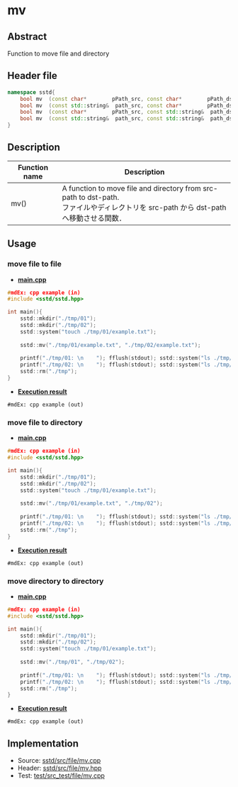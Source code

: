 # mv
## Abstract
Function to move file and directory

## Header file
```cpp
namespace sstd{
    bool mv  (const char*        pPath_src, const char*        pPath_dst);
    bool mv  (const std::string&  path_src, const char*        pPath_dst);
    bool mv  (const char*        pPath_src, const std::string&  path_dst);
    bool mv  (const std::string&  path_src, const std::string&  path_dst);
}
```

## Description
| Function name | Description |
| ------------- | ----------- |
| mv()  | A function to move file and directory from src-path to dst-path.<br>ファイルやディレクトリを src-path から dst-path へ移動させる関数． |

## Usage
### move file to file
- <u>**main.cpp**</u>
```cpp
#mdEx: cpp example (in)
#include <sstd/sstd.hpp>

int main(){
    sstd::mkdir("./tmp/01");
    sstd::mkdir("./tmp/02");
    sstd::system("touch ./tmp/01/example.txt");
    
    sstd::mv("./tmp/01/example.txt", "./tmp/02/example.txt");
    
    printf("./tmp/01: \n    "); fflush(stdout); sstd::system("ls ./tmp/01"); printf("\n");
    printf("./tmp/02: \n    "); fflush(stdout); sstd::system("ls ./tmp/02");
    sstd::rm("./tmp");
}
```
- <u>**Execution result**</u>
```
#mdEx: cpp example (out)
```

### move file to directory
- <u>**main.cpp**</u>
```cpp
#mdEx: cpp example (in)
#include <sstd/sstd.hpp>

int main(){
    sstd::mkdir("./tmp/01");
    sstd::mkdir("./tmp/02");
    sstd::system("touch ./tmp/01/example.txt");
    
    sstd::mv("./tmp/01/example.txt", "./tmp/02");
    
    printf("./tmp/01: \n    "); fflush(stdout); sstd::system("ls ./tmp/01"); printf("\n");
    printf("./tmp/02: \n    "); fflush(stdout); sstd::system("ls ./tmp/02");
    sstd::rm("./tmp");
}
```
- <u>**Execution result**</u>
```
#mdEx: cpp example (out)
```

### move directory to directory
- <u>**main.cpp**</u>
```cpp
#mdEx: cpp example (in)
#include <sstd/sstd.hpp>

int main(){
    sstd::mkdir("./tmp/01");
    sstd::mkdir("./tmp/02");
    sstd::system("touch ./tmp/01/example.txt");
    
    sstd::mv("./tmp/01", "./tmp/02");
    
    printf("./tmp/01: \n    "); fflush(stdout); sstd::system("ls ./tmp/01"); printf("\n");
    printf("./tmp/02: \n    "); fflush(stdout); sstd::system("ls ./tmp/02");
    sstd::rm("./tmp");
}
```
- <u>**Execution result**</u>
```
#mdEx: cpp example (out)
```

## Implementation
- Source: [sstd/src/file/mv.cpp](https://github.com/admiswalker/SubStandardLibrary-SSTD-/blob/master/sstd/src/file/mv.cpp)
- Header: [sstd/src/file/mv.hpp](https://github.com/admiswalker/SubStandardLibrary-SSTD-/blob/master/sstd/src/file/mv.hpp)
- Test: [test/src_test/file/mv.cpp](https://github.com/admiswalker/SubStandardLibrary-SSTD-/blob/master/test/src_test/file/mv.cpp)


